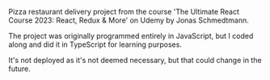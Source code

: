 Pizza restaurant delivery project from the course 'The Ultimate React Course 2023: React, Redux & More' on Udemy by Jonas Schmedtmann.

The project was originally programmed entirely in JavaScript, but I coded along and did it in TypeScript for learning purposes.

It's not deployed as it's not deemed necessary, but that could change in the future.
